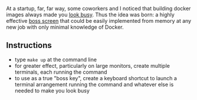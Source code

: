 At a startup, far, far way, some coworkers and I noticed that building docker images always made you [look busy](https://dilbert.com/strip/1994-12-16).  Thus the idea was born: a highly effective [boss screen](https://en.wikipedia.org/wiki/Boss_key) that could be easily implemented from memory at any new job with only minimal knowledge of Docker.

## Instructions
- type `make up` at the command line
- for greater effect, particularly on large monitors, create multiple terminals, each running the command
- to use as a true "boss key", create a keyboard shortcut to launch a terminal arrangement running the command and whatever else is needed to make you look busy
